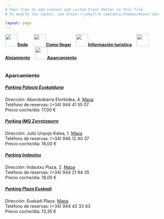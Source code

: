 ```yaml
---
# Feel free to add content and custom Front Matter to this file.
# To modify the layout, see https://jekyllrb.com/docs/themes/#overriding-theme-defaults

layout: page
---
```

<!--
[Sede]({{site.url}}/sede) / [Cómo llegar]({{site.url}}/llegar) / [Información turística]({{site.url}}/turismo) / [Alojamiento]({{site.url}}/alojamiento) / __[Aparcamiento]({{site.url}}/aparcamiento)__ -->

<div class="text-center">
<a href="{{site.url}}/sede"><img src="{{site.url}}/images/IcoSede.jpg" class="img-circle" 	width="40" height="40"><strong>Sede</strong></a> &nbsp;&nbsp;&nbsp;
<a href="{{site.url}}/llegar"><img src="{{site.url}}/images/IcoUbicacion.jpg" class="img-circle" 	width="40" height="40"><strong>Como llegar</strong></a>&nbsp;&nbsp;&nbsp;
<a href="{{site.url}}/turismo"><img src="{{site.url}}/images/IcoTurismo.jpg" class="img-circle" 	width="40" height="40"><strong>Información turística</strong></a>&nbsp;&nbsp;&nbsp;
<a href="{{site.url}}/alojamiento" class=""><img src="{{site.url}}/images/IcoAlojamiento.jpg" class="img-circle" 	width="40" height="40"><strong>Alojamiento</strong></a>&nbsp;&nbsp;&nbsp;
<a href="{{site.url}}/aparcamiento" class=""><img src="{{site.url}}/images/IcoAparcamiento.png" class="img-circle" 	width="40" height="40"><strong>Aparcamiento</strong></a>
</div><br>

### __Aparcamiento__

<!--
<br><br>
<h5 style="color:white; background-color: #550000;" class="text-center"><i class="far fa-clock mr-3"></i> <b>Contenido proximamente...</b></h5>
 <br><br> -->

#####  <a href="http://copark.es/parkingarea/parking-palacio-euskalduna" target="_blank">Parking Palacio Euskalduna</a>

Dirección: Abandoibarra Etorbidea, 4.  <a href="https://goo.gl/maps/eiSkFCKGURmuG2Un8" target="_blank">Mapa</a>  
Teléfono de reservas: (+34) 944 41 55 07  
Precio coche/día: 17,00 €  

#####  <a href="http://copark.es/parkingarea/parking-hospital-imq-zorrotzaurre-bilbao?parkIdd=parking_hospital_imq-zorrotzaurre_bilbao" target="_blank">Parking IMQ Zorrotzaurre</a>

Dirección: Julio Urquijo Kalea, 1.  <a href="https://goo.gl/maps/GV3gcQmBc3eCixzJ7" target="_blank">Mapa</a>  
Teléfono de reservas: (+34) 946 12 40 37  
Precio coche/día: 16,00 €  


##### <a href="https://www.empark.com/es/es/parking/Bilbao/indautxu/" target="_blank">Parking Indautxu</a> 

Dirección: Indautxu Plaza, 2. <a href="https://goo.gl/maps/SdpuViihq3CqjPT28" target="_blank">Mapa</a>   
Teléfono de reservas: (+34) 944 21 94 35  
Precio coche/día: 18,00 €  

#####  <a href="https://www.interparking.es/es-ES/find-parking/PlazaEuskadi/" target="_blank">Parking Plaza Euskadi</a>

Dirección: Euskadi Plaza. <a href="https://goo.gl/maps/fzZUrXuF4eqsyQWeA" target="_blank">Mapa</a>   
Teléfono de reservas: (+34) 944 42 33 43  
Precio coche/día: 13,35 € 






